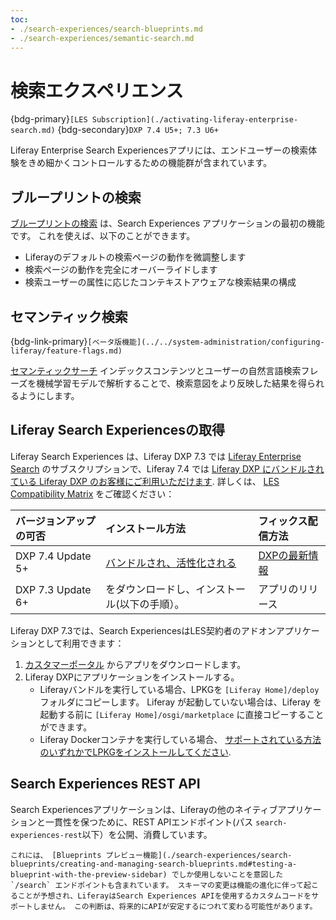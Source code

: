 ```yaml
---
toc:
- ./search-experiences/search-blueprints.md
- ./search-experiences/semantic-search.md
---
```

# 検索エクスペリエンス

{bdg-primary}`[LES Subscription](./activating-liferay-enterprise-search.md)`
{bdg-secondary}`DXP 7.4 U5+; 7.3 U6+`

Liferay Enterprise Search Experiencesアプリには、エンドユーザーの検索体験をきめ細かくコントロールするための機能群が含まれています。

## ブループリントの検索

[ブループリントの検索](./search-experiences/search-blueprints.md) は、Search Experiences アプリケーションの最初の機能です。 これを使えば、以下のことができます。

- Liferayのデフォルトの検索ページの動作を微調整します
- 検索ページの動作を完全にオーバーライドします
- 検索ユーザーの属性に応じたコンテキストアウェアな検索結果の構成

## セマンティック検索

{bdg-link-primary}`[ベータ版機能](../../system-administration/configuring-liferay/feature-flags.md)`

[セマンティックサーチ](./search-experiences/semantic-search.md) インデックスコンテンツとユーザーの自然言語検索フレーズを機械学習モデルで解析することで、検索意図をより反映した結果を得られるようにします。

## Liferay Search Experiencesの取得

Liferay Search Experiences は、Liferay DXP 7.3 では [Liferay Enterprise Search](../liferay-enterprise-search.md) のサブスクリプションで、Liferay 7.4 では [Liferay DXP にバンドルされている Liferay DXP のお客様にご利用いただけます](./activating-liferay-enterprise-search.md). 詳しくは、 [LES Compatibility Matrix](https://help.liferay.com/hc/ja/articles/360016511651#DXP-7.3-LES) をご確認ください：

| バージョンアップの可否       | インストール方法                                                                                                                    | フィックス配信方法                                                                                          |
|:----------------- |:--------------------------------------------------------------------------------------------------------------------------- |:-------------------------------------------------------------------------------------------------- |
| DXP 7.4 Update 5+ | [バンドルされ、活性化される](activating-liferay-enterprise-search.md)                                                                    | [DXPの最新情報](../../installation-and-upgrades/maintaining-a-liferay-installation/updating-liferay.md) |
| DXP 7.3 Update 6+ | [](https://customer.liferay.com/downloads/-/download/liferay-enterprise-search-for-liferay-dxp-7-3) をダウンロードし、インストール(以下の手順）。 | アプリのリリース                                                                                           |


Liferay DXP 7.3では、Search ExperiencesはLES契約者のアドオンアプリケーションとして利用できます：
1. [カスタマーポータル](https://customer.liferay.com/downloads/-/download/liferay-enterprise-search-for-liferay-dxp-7-3) からアプリをダウンロードします。
1. Liferay DXPにアプリケーションをインストールする。
   * Liferayバンドルを実行している場合、LPKGを `[Liferay Home]/deploy` フォルダにコピーします。 Liferay が起動していない場合は、Liferay を起動する前に `[Liferay Home]/osgi/marketplace` に直接コピーすることができます。
   * Liferay Dockerコンテナを実行している場合、 [サポートされている方法のいずれかでLPKGをインストールしてください](../../installation-and-upgrades/installing-liferay/using-liferay-docker-images/installing-apps-and-other-artifacts-to-containers.md).

## Search Experiences REST API

Search Experiencesアプリケーションは、Liferayの他のネイティブアプリケーションと一貫性を保つために、REST APIエンドポイント(パス `search-experiences-rest`以下）を公開、消費しています。

```{warning}
これには、 [Blueprints プレビュー機能](./search-experiences/search-blueprints/creating-and-managing-search-blueprints.md#testing-a-blueprint-with-the-preview-sidebar) でしか使用しないことを意図した `/search` エンドポイントも含まれています。 スキーマの変更は機能の進化に伴って起こることが予想され、LiferayはSearch Experiences APIを使用するカスタムコードをサポートしません。 この判断は、将来的にAPIが安定するにつれて変わる可能性があります。
```
